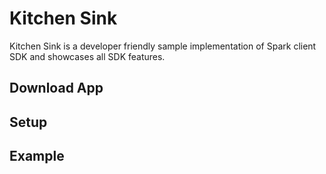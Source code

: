 # Kitchen Sink

Kitchen Sink is a developer friendly sample implementation of Spark client SDK and showcases all SDK features.

## Download App

## Setup

## Example
